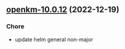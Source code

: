 

## [openkm-10.0.12](https://github.com/truecharts/charts/compare/openkm-10.0.11...openkm-10.0.12) (2022-12-19)

### Chore

- update helm general non-major
  
  